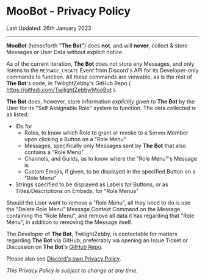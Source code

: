 # MooBot - Privacy Policy
Last Updated: 26th January 2023

---

**MooBot** (henseforth "**The Bot**") does __not__, and will __never__, collect & store Messages or User Data without explicit notice.

As of the current iteration, **The Bot** does not store any Messages, and only listens to the `MESSAGE_CREATE` Event from Discord's API for its Developer-only commands to function. All these commands are viewable, as is the rest of **The Bot**'s code, in TwilightZebby's GitHub Repo ( https://github.com/TwilightZebby/MooBot ).

**The Bot** does, however, store information *explicitly given* to **The Bot** by the User for its "Self Assignable Role" system to function. The data collected is as listed:

- IDs for
    - Roles, to know which Role to grant or revoke to a Server Member upon clicking a Button on a "Role Menu"
    - Messages, specifically only Messages sent by **The Bot** that also contains a "Role Menu"
    - Channels, and Guilds, as to know where the "Role Menu"'s Message is
    - Custom Emojis, if given, to be displayed in the specified Button on a "Role Menu"
- Strings specified to be displayed as Labels for Buttons, or as Titles/Descriptions on Embeds, for "Role Menus"

Should the User want to remove a "Role Menu", all they need to do is use the "Delete Role Menu" Message Context Command on the Message containing the "Role Menu", and remove all data it has regarding that "Role Menu", in addition to removing the Message itself.

The Developer of **The Bot**, TwilightZebby, is contactable for matters regarding **The Bot** via GitHub, preferrably via opening an Issue Ticket or Discussion on **The Bot**'s [GitHub Repo](https://github.com/TwilightZebby/MooBot).

Please also see [Discord's own Privacy Policy](https://discord.com/privacy).

*This Privacy Policy is subject to change at any time.*

